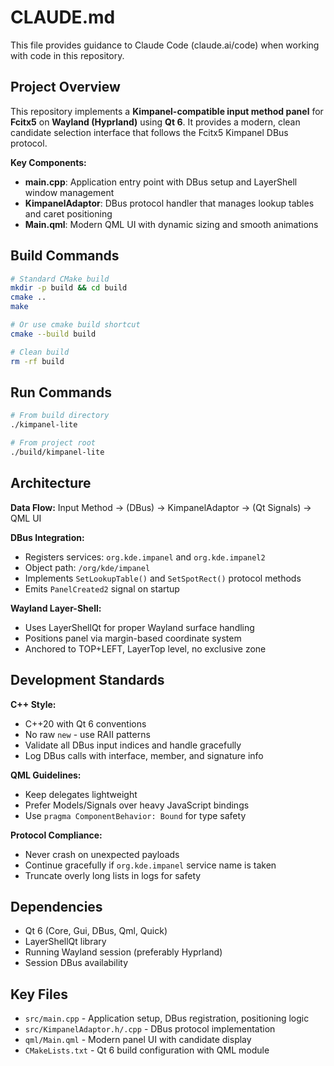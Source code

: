 # CLAUDE.md

This file provides guidance to Claude Code (claude.ai/code) when working with code in this repository.

## Project Overview

This repository implements a **Kimpanel-compatible input method panel** for **Fcitx5** on **Wayland (Hyprland)** using **Qt 6**. It provides a modern, clean candidate selection interface that follows the Fcitx5 Kimpanel DBus protocol.

**Key Components:**
- **main.cpp**: Application entry point with DBus setup and LayerShell window management
- **KimpanelAdaptor**: DBus protocol handler that manages lookup tables and caret positioning
- **Main.qml**: Modern QML UI with dynamic sizing and smooth animations

## Build Commands

```bash
# Standard CMake build
mkdir -p build && cd build
cmake ..
make

# Or use cmake build shortcut
cmake --build build

# Clean build
rm -rf build
```

## Run Commands

```bash
# From build directory
./kimpanel-lite

# From project root  
./build/kimpanel-lite
```

## Architecture

**Data Flow:** Input Method → (DBus) → KimpanelAdaptor → (Qt Signals) → QML UI

**DBus Integration:**
- Registers services: `org.kde.impanel` and `org.kde.impanel2`
- Object path: `/org/kde/impanel` 
- Implements `SetLookupTable()` and `SetSpotRect()` protocol methods
- Emits `PanelCreated2` signal on startup

**Wayland Layer-Shell:**
- Uses LayerShellQt for proper Wayland surface handling
- Positions panel via margin-based coordinate system
- Anchored to TOP+LEFT, LayerTop level, no exclusive zone

## Development Standards

**C++ Style:**
- C++20 with Qt 6 conventions
- No raw `new` - use RAII patterns
- Validate all DBus input indices and handle gracefully
- Log DBus calls with interface, member, and signature info

**QML Guidelines:**  
- Keep delegates lightweight
- Prefer Models/Signals over heavy JavaScript bindings
- Use `pragma ComponentBehavior: Bound` for type safety

**Protocol Compliance:**
- Never crash on unexpected payloads
- Continue gracefully if `org.kde.impanel` service name is taken
- Truncate overly long lists in logs for safety

## Dependencies

- Qt 6 (Core, Gui, DBus, Qml, Quick)
- LayerShellQt library  
- Running Wayland session (preferably Hyprland)
- Session DBus availability

## Key Files

- `src/main.cpp` - Application setup, DBus registration, positioning logic
- `src/KimpanelAdaptor.h/.cpp` - DBus protocol implementation  
- `qml/Main.qml` - Modern panel UI with candidate display
- `CMakeLists.txt` - Qt 6 build configuration with QML module